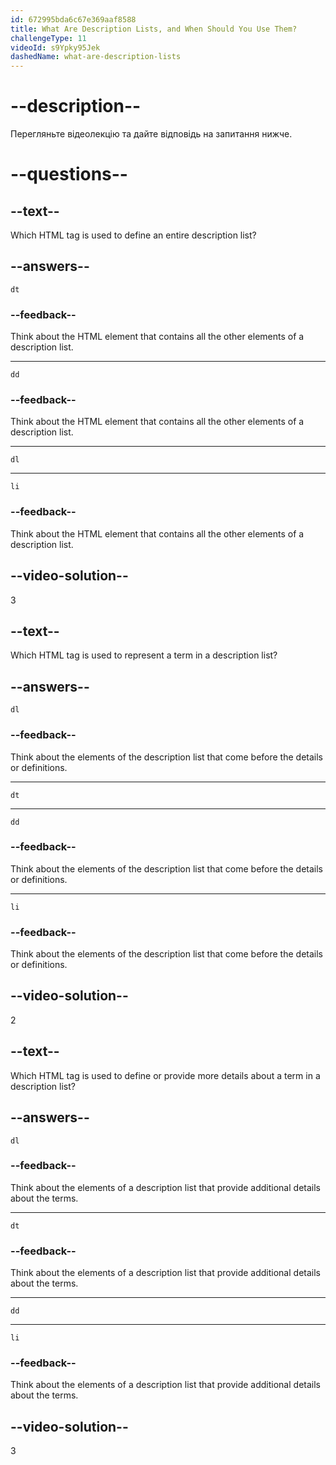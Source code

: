 ```yaml
---
id: 672995bda6c67e369aaf8588
title: What Are Description Lists, and When Should You Use Them?
challengeType: 11
videoId: s9Ypky95Jek
dashedName: what-are-description-lists
---
```


# --description--

Перегляньте відеолекцію та дайте відповідь на запитання нижче.

# --questions--

## --text--

Which HTML tag is used to define an entire description list?

## --answers--

`dt`

### --feedback--

Think about the HTML element that contains all the other elements of a description list.

---

`dd`

### --feedback--

Think about the HTML element that contains all the other elements of a description list.

---

`dl`

---

`li`

### --feedback--

Think about the HTML element that contains all the other elements of a description list.

## --video-solution--

3

## --text--

Which HTML tag is used to represent a term in a description list?

## --answers--

`dl`

### --feedback--

Think about the elements of the description list that come before the details or definitions.

---

`dt`

---

`dd`

### --feedback--

Think about the elements of the description list that come before the details or definitions.

---

`li`

### --feedback--

Think about the elements of the description list that come before the details or definitions.

## --video-solution--

2

## --text--

Which HTML tag is used to define or provide more details about a term in a description list?

## --answers--

`dl`

### --feedback--

Think about the elements of a description list that provide additional details about the terms.

---

`dt`

### --feedback--

Think about the elements of a description list that provide additional details about the terms.

---

`dd`

---

`li`

### --feedback--

Think about the elements of a description list that provide additional details about the terms.

## --video-solution--

3

